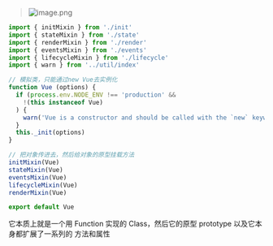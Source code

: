 > ![image.png](https://hexo-blog.pek3b.qingstor.com/upload_images/71414-032f67c239c25f09.png?imageMogr2/auto-orient/strip%7CimageView2/2/w/1240)

```javascript
import { initMixin } from './init'
import { stateMixin } from './state'
import { renderMixin } from './render'
import { eventsMixin } from './events'
import { lifecycleMixin } from './lifecycle'
import { warn } from '../util/index'

// 模拟类，只能通过new Vue去实例化
function Vue (options) {
  if (process.env.NODE_ENV !== 'production' &&
    !(this instanceof Vue)
  ) {
    warn('Vue is a constructor and should be called with the `new` keyword')
  }
  this._init(options)
}

// 把对象传进去，然后给对象的原型挂载方法
initMixin(Vue)
stateMixin(Vue)
eventsMixin(Vue)
lifecycleMixin(Vue)
renderMixin(Vue)

export default Vue

```


它本质上就是⼀个⽤ Function 实现的 Class，然后它的原型 prototype 以及它本⾝都扩展了⼀系列的 ⽅法和属性
